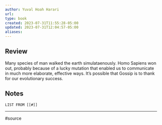 ```yaml
---
author: Yuval Hoah Harari
url: 
type: book
created: 2023-07-31T11:55:28-05:00
updated: 2023-07-31T12:04:57-05:00
aliases:
---
```

## Review
Many species of man walked the earth simulataenously. Homo Sapiens won out, probably because of a lucky mutation that enabled us to communicate in much more elaborate, effective ways. It’s possible that Gossip is to thank for our evolutionary success.

## Notes
```dataview
LIST FROM [[#]]
```

---
#source 